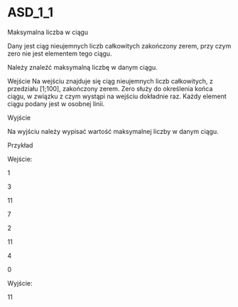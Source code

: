 # ASD_1_1
Maksymalna liczba w ciągu

Dany jest ciąg nieujemnych liczb całkowitych zakończony zerem, przy czym zero nie jest elementem tego ciągu.

Należy znaleźć maksymalną liczbę w danym ciągu.

Wejście
Na wejściu znajduje się ciąg nieujemnych liczb całkowitych, z przedziału [1;100], zakończony zerem. Zero służy do określenia końca ciągu, w związku z czym wystąpi na wejściu dokładnie raz. Każdy element ciągu podany jest w osobnej linii.

Wyjście

Na wyjściu należy wypisać wartość maksymalnej liczby w danym ciągu.

Przykład

Wejście:

1

3

11

7

2

11

4

0

Wyjście:

11
